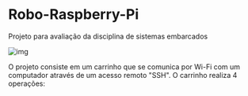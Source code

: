 # Robo-Raspberry-Pi
Projeto para avaliação da disciplina de sistemas embarcados

![img](https://github.com/DaviDosCompiuter/Robo-Raspberry-Pi/blob/main/Esquematico.png)

O projeto consiste em um carrinho que se comunica por Wi-Fi com um computador através de um acesso remoto "SSH". O carrinho realiza 4 operações:
